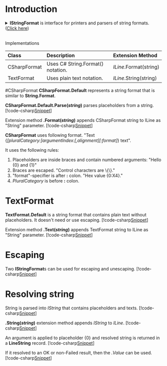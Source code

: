 ﻿# Introduction
<details>
  <summary><b>IStringFormat</b> is interface for printers and parsers of string formats. (<u>Click here</u>)</summary>
[!code-csharp[Snippet](../../Lexical.Localization.Abstractions/StringFormat/IStringFormat.cs#doc)]
</details>
<br />

Implementations

| Class | Description | Extension Method |
|:-------|:-------|:-------|
| CSharpFormat | Uses C# String.Format() notation. | <i>ILine</i>.Format(string) |
| TextFormat | Uses plain text notation. | <i>ILine</i>.String(string) |

#CSharpFormat
**CSharpFormat.Default** represents a string format that is similar to **String.Format**.

<b>CSharpFormat.Default.Parse(<i>string</i>)</b> parses placeholders from a string.
[!code-csharp[Snippet](Examples.cs#Snippet_0a)]

Extension method **.Format(<i>string</i>)** appends CSharpFormat string to ILine as "String" parameter.
[!code-csharp[Snippet](Examples.cs#Snippet_0b)]

**CSharpFormat** uses following format.
  "Text {<i>[pluralCategory:]argumentIndex:[,alignment][:format]</i>} text".

It uses the following rules:
1. Placeholders are inside braces and contain numbered arguments:
   "Hello {0} and {1}"
2. Braces are escaped.
   "Control characters are \\{\\}."
3. "format"-specifier is after <b>:</b> colon.
   "Hex value {0:X4}."
4. <i>PluralCategory</i> is before <b>:</b> colon.

# TextFormat
**TextFormat.Default** is a string format that contains plain text without placeholders. It doesn't need or use escaping.
[!code-csharp[Snippet](Examples.cs#Snippet_1a)]

Extension method **.Text(<i>string</i>)** appends TextFormat string to ILine as "String" parameter.
[!code-csharp[Snippet](Examples.cs#Snippet_1b)]

# Escaping
Two **IStringFormat**s can be used for escaping and unescaping.
[!code-csharp[Snippet](Examples.cs#Snippet_3)]

# Resolving string
String is parsed into *IString* that contains placeholders and texts.
[!code-csharp[Snippet](Examples.cs#Snippet_2a)]

<b>.String(<i>string</i>)</b> extension method appends *IString* to *ILine*.
[!code-csharp[Snippet](Examples.cs#Snippet_2b)]

An argument is applied to placeholder {0} and resolved string is returned in a **LineString** record.
[!code-csharp[Snippet](Examples.cs#Snippet_2c)]

If it resolved to an OK or non-Failed result, then the *.Value* can be used.
[!code-csharp[Snippet](Examples.cs#Snippet_2d)]

